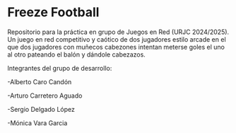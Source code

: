# Freeze Football

Repositorio para la práctica en grupo de Juegos en Red (URJC 2024/2025). Un juego en red competitivo y caótico de dos jugadores estilo arcade en el que dos jugadores con muñecos cabezones intentan meterse goles el uno al otro pateando el balón y dándole cabezazos.

Integrantes del grupo de desarrollo:

-Alberto Caro Candón

-Arturo Carretero Aguado

-Sergio Delgado López

-Mónica Vara Garcia
